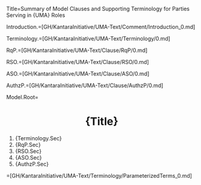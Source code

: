 Title=Summary of Model Clauses and Supporting Terminology for Parties Serving in {UMA} Roles

Introduction.=[GH/KantaraInitiative/UMA-Text/Comment/Introduction_0.md]

Terminology.=[GH/KantaraInitiative/UMA-Text/Terminology/0.md]

RqP.=[GH/KantaraInitiative/UMA-Text/Clause/RqP/0.md]

RSO.=[GH/KantaraInitiative/UMA-Text/Clause/RSO/0.md]

ASO.=[GH/KantaraInitiative/UMA-Text/Clause/ASO/0.md]

AuthzP.=[GH/KantaraInitiative/UMA-Text/Clause/AuthzP/0.md]

Model.Root=<h1 align="center">{Title}</h1><ol><li>{Terminology.Sec}<li>{RqP.Sec}<li>{RSO.Sec}<li>{ASO.Sec}<li>{AuthzP.Sec}</ol>

=[GH/KantaraInitiative/UMA-Text/Terminology/ParameterizedTerms_0.md]